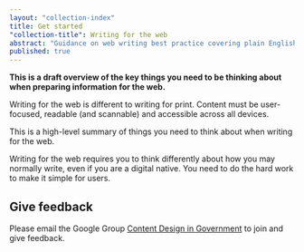 ```yaml
---
layout: "collection-index"
title: Get started
"collection-title": Writing for the web
abstract: "Guidance on web writing best practice covering plain English, structure and writing for search engines."
published: true
---
```


**This is a draft overview of the key things you need to be thinking about when preparing information for the web.**

Writing for the web is different to writing for print. Content must be user-focused, readable (and scannable) and accessible across all devices.

This is a high-level summary of things you need to think about when writing for the web.

Writing for the web requires you to think differently about how you may normally write, even if you are a digital native. You need to do the hard work to make it simple for users.

## Give feedback
  
Please email the Google Group [Content Design in Government](mailto:content-design-in-government@digital.gov.au) to join and give feedback.